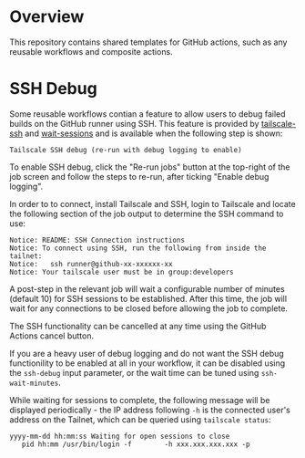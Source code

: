 # Overview

This repository contains shared templates for GitHub actions, such as any
reusable workflows and composite actions.

# SSH Debug

Some reusable workflows contian a feature to allow users to debug failed builds
on the GitHub runner using SSH.  This feature is provided by
[tailscale-ssh](tailscale-ssh) and [wait-sessions](wait-sessions) and is
available when the following step is shown:

```
Tailscale SSH debug (re-run with debug logging to enable)
```

To enable SSH debug, click the "Re-run jobs" button at the top-right of the
job screen and follow the steps to re-run, after ticking "Enable debug
logging".

In order to to connect, install Tailscale and SSH, login to Tailscale and
locate the following section of the job output to determine the SSH command to
use:

```
Notice: README: SSH Connection instructions
Notice: To connect using SSH, run the following from inside the tailnet:
Notice:   ssh runner@github-xx-xxxxxx-xx
Notice: Your tailscale user must be in group:developers
```

A post-step in the relevant job will wait a configurable number of minutes
(default 10) for SSH sessions to be established.  After this time, the job will
wait for any connections to be closed before allowing the job to complete.

The SSH functionality can be cancelled at any time using the GitHub Actions
cancel button.

If you are a heavy user of debug logging and do not want the SSH debug
functionility to be enabled at all in your workflow, it can be disabled using
the `ssh-debug` input parameter, or the wait time can be tuned using
`ssh-wait-minutes`.

While waiting for sessions to complete, the following message will be displayed
periodically - the IP address following `-h` is the connected user's address on
the Tailnet, which can be queried using `tailscale status`:

```
yyyy-mm-dd hh:mm:ss Waiting for open sessions to close
   pid hh:mm /usr/bin/login -f        -h xxx.xxx.xxx.xxx -p
```
